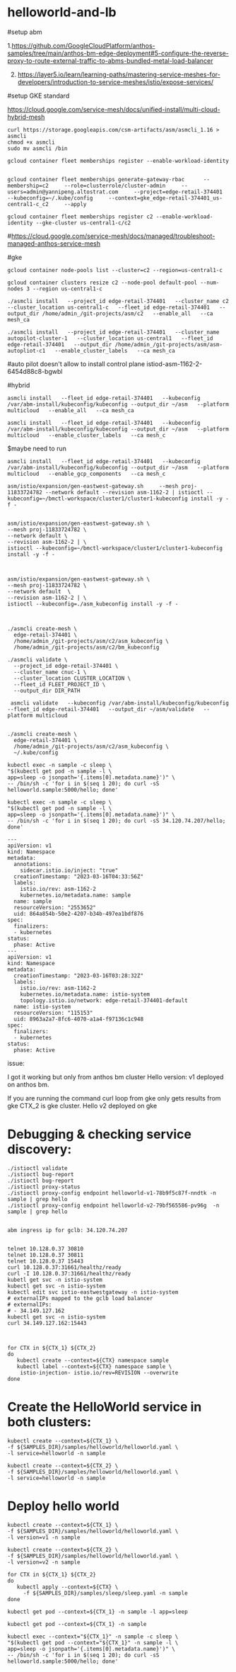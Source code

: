 # helloworld-and-lb

#setup abm 

1.https://github.com/GoogleCloudPlatform/anthos-samples/tree/main/anthos-bm-edge-deployment#5-configure-the-reverse-proxy-to-route-external-traffic-to-abms-bundled-metal-load-balancer


2. https://layer5.io/learn/learning-paths/mastering-service-meshes-for-developers/introduction-to-service-meshes/istio/expose-services/

#setup GKE standard


https://cloud.google.com/service-mesh/docs/unified-install/multi-cloud-hybrid-mesh

    curl https://storage.googleapis.com/csm-artifacts/asm/asmcli_1.16 > asmcli
    chmod +x asmcli
    sudo mv asmcli /bin

    gcloud container fleet memberships register --enable-workload-identity


    gcloud container fleet memberships generate-gateway-rbac      --membership=c2     --role=clusterrole/cluster-admin     --users=admin@yannipeng.altostrat.com     --project=edge-retail-374401     --kubeconfig=~/.kube/config     --context=gke_edge-retail-374401_us-central1-c_c2     --apply

    gcloud container fleet memberships register c2 --enable-workload-identity --gke-cluster us-central1-c/c2

#https://cloud.google.com/service-mesh/docs/managed/troubleshoot-managed-anthos-service-mesh

#gke
   
    gcloud container node-pools list --cluster=c2 --region=us-central1-c
    
    gcloud container clusters resize c2 --node-pool default-pool --num-nodes 3 --region us-central1-c

    ./asmcli install   --project_id edge-retail-374401   --cluster_name c2  --cluster_location us-central1-c   --fleet_id edge-retail-374401   --output_dir /home/admin_/git-projects/asm/c2   --enable_all   --ca mesh_ca

    ./asmcli install   --project_id edge-retail-374401   --cluster_name autopilot-cluster-1   --cluster_location us-central1   --fleet_id edge-retail-374401   --output_dir /home/admin_/git-projects/asm/asm-autopliot-c1   --enable_cluster_labels   --ca mesh_ca

#auto pilot doesn't allow to install control plane istiod-asm-1162-2-6454d88c8-bgwbl

#hybrid
 
    asmcli install   --fleet_id edge-retail-374401   --kubeconfig /var/abm-install/kubeconfig/kubeconfig --output_dir ~/asm   --platform multicloud   --enable_all   --ca mesh_ca

    asmcli install   --fleet_id edge-retail-374401   --kubeconfig /var/abm-install/kubeconfig/kubeconfig --output_dir ~/asm   --platform multicloud   --enable_cluster_labels   --ca mesh_c


$maybe need to run 
   
    asmcli install   --fleet_id edge-retail-374401   --kubeconfig /var/abm-install/kubeconfig/kubeconfig --output_dir ~/asm   --platform multicloud   --enable_gcp_components   --ca mesh_c

    asm/istio/expansion/gen-eastwest-gateway.sh     --mesh proj-11833724782 --network default --revision asm-1162-2 | istioctl --kubeconfig=~/bmctl-workspace/cluster1/cluster1-kubeconfig install -y -f -


    asm/istio/expansion/gen-eastwest-gateway.sh \
    --mesh proj-11833724782 \
    --network default \
    --revision asm-1162-2 | \
    istioctl --kubeconfig=~/bmctl-workspace/cluster1/cluster1-kubeconfig install -y -f -



    asm/istio/expansion/gen-eastwest-gateway.sh \
    --mesh proj-11833724782 \
    --network default  \
    --revision asm-1162-2 | \
    istioctl --kubeconfig=./asm_kubeconfig install -y -f -



    ./asmcli create-mesh \
      edge-retail-374401 \
      /home/admin_/git-projects/asm/c2/asm_kubeconfig \
      /home/admin_/git-projects/asm/c2/bm_kubeconfig

    ./asmcli validate \
      --project_id edge-retail-374401 \
      --cluster_name cnuc-1 \
      --cluster_location CLUSTER_LOCATION \
      --fleet_id FLEET_PROJECT_ID \
      --output_dir DIR_PATH

     asmcli validate   --kubeconfig /var/abm-install/kubeconfig/kubeconfig   --fleet_id edge-retail-374401   --output_dir ~/asm/validate   --platform multicloud


    ./asmcli create-mesh \
      edge-retail-374401 \
      /home/admin_/git-projects/asm/c2/asm_kubeconfig \
      ~/.kube/config

    kubectl exec -n sample -c sleep \
    "$(kubectl get pod -n sample -l \
    app=sleep -o jsonpath='{.items[0].metadata.name}')" \
    -- /bin/sh -c 'for i in $(seq 1 20); do curl -sS helloworld.sample:5000/hello; done'

    kubectl exec -n sample -c sleep \
    "$(kubectl get pod -n sample -l \
    app=sleep -o jsonpath='{.items[0].metadata.name}')" \
    -- /bin/sh -c 'for i in $(seq 1 20); do curl -sS 34.120.74.207/hello; done'

```
---
apiVersion: v1
kind: Namespace
metadata:
  annotations:
    sidecar.istio.io/inject: "true"
  creationTimestamp: "2023-03-16T04:33:56Z"
  labels:
    istio.io/rev: asm-1162-2
    kubernetes.io/metadata.name: sample
  name: sample
  resourceVersion: "2553652"
  uid: 864a854b-50e2-4207-b34b-497ea1bdf876
spec:
  finalizers:
  - kubernetes
status:
  phase: Active
---
apiVersion: v1
kind: Namespace
metadata:
  creationTimestamp: "2023-03-16T03:28:32Z"
  labels:
    istio.io/rev: asm-1162-2
    kubernetes.io/metadata.name: istio-system
    topology.istio.io/network: edge-retail-374401-default
  name: istio-system
  resourceVersion: "115153"
  uid: 8963a2a7-8fc6-4070-a1a4-f97136c1c948
spec:
  finalizers:
  - kubernetes
status:
  phase: Active
```


issue:

I got it working but only from anthos bm cluster Hello version: v1 deployed on anthos bm.

If you are running the command curl loop from gke only gets results from gke CTX_2 is gke cluster. Hello v2 deployed on gke


# Debugging & checking service discovery:

    ./istioctl validate
    ./istioctl bug-report
    ./istioctl bug-report
    ./istioctl proxy-status
    ./istioctl proxy-config endpoint helloworld-v1-78b9f5c87f-nndtk -n sample | grep hello
    ./istioctl proxy-config endpoint helloworld-v2-79bf565586-pv96g  -n sample | grep hello
  

    abm ingress ip for gclb: 34.120.74.207


    telnet 10.128.0.37 30810
    telnet 10.128.0.37 30811
    telnet 10.128.0.37 15443
    curl 10.128.0.37:31661/healthz/ready
    curl -I 10.128.0.37:31661/healthz/ready
    kubetl get svc -n istio-system
    kubectl get svc -n istio-system
    kubectl edit svc istio-eastwestgateway -n istio-system
    # externalIPs mapped to the gclb load balancer
    # externalIPs:
    # - 34.149.127.162
    kubectl get svc -n istio-system
    curl 34.149.127.162:15443



    for CTX in ${CTX_1} ${CTX_2}
    do
       kubectl create --context=${CTX} namespace sample
       kubectl label --context=${CTX} namespace sample \
        istio-injection- istio.io/rev=REVISION --overwrite
    done


# Create the HelloWorld service in both clusters:


    kubectl create --context=${CTX_1} \
    -f ${SAMPLES_DIR}/samples/helloworld/helloworld.yaml \
    -l service=helloworld -n sample

    kubectl create --context=${CTX_2} \
    -f ${SAMPLES_DIR}/samples/helloworld/helloworld.yaml \
    -l service=helloworld -n sample
    
# Deploy hello world

    kubectl create --context=${CTX_1} \
    -f ${SAMPLES_DIR}/samples/helloworld/helloworld.yaml \
    -l version=v1 -n sample

    kubectl create --context=${CTX_2} \
    -f ${SAMPLES_DIR}/samples/helloworld/helloworld.yaml \
    -l version=v2 -n sample
  
    for CTX in ${CTX_1} ${CTX_2}
    do
       kubectl apply --context=${CTX} \
         -f ${SAMPLES_DIR}/samples/sleep/sleep.yaml -n sample
    done

    kubectl get pod --context=${CTX_1} -n sample -l app=sleep
  
    kubectl get pod --context=${CTX_1} -n sample
  
    kubectl exec --context="${CTX_1}" -n sample -c sleep \
    "$(kubectl get pod --context="${CTX_1}" -n sample -l \
    app=sleep -o jsonpath='{.items[0].metadata.name}')" \
    -- /bin/sh -c 'for i in $(seq 1 20); do curl -sS helloworld.sample:5000/hello; done'
